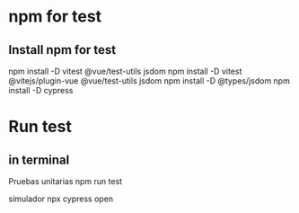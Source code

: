 # npm for test
## Install npm for test
npm install -D vitest @vue/test-utils jsdom
npm install -D vitest @vitejs/plugin-vue @vue/test-utils jsdom
npm install -D @types/jsdom
npm install -D cypress

# Run test
## in terminal
Pruebas unitarias
npm run test

simulador
npx cypress open
